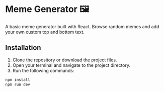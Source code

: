 # Meme Generator 🖼️

A basic meme generator built with React. Browse random memes and add your own custom top and bottom text.

## Installation

1. Clone the repository or download the project files.
2. Open your terminal and navigate to the project directory.
3. Run the following commands:

```bash
npm install
npm run dev
